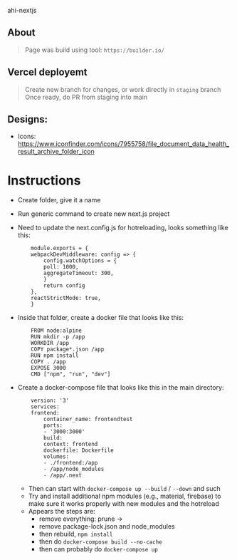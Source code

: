 ahi-nextjs

## About
> Page was build using tool: `https://builder.io/` 

## Vercel deployemt
> Create new branch for changes, or work directly in `staging` branch 
> Once ready, do PR from staging into main 

## Designs:
- Icons: https://www.iconfinder.com/icons/7955758/file_document_data_health_result_archive_folder_icon 

# Instructions 
- Create folder, give it a name
- Run generic command to create new next.js project
- Need to update the next.config.js for hotreloading, looks something like this: 
    ```
        module.exports = {
        webpackDevMiddleware: config => {
            config.watchOptions = {
            poll: 1000,
            aggregateTimeout: 300,
            }
            return config
        },
        reactStrictMode: true,
        }
    ```
- Inside that folder, create a docker file that looks like this: 
    ```
        FROM node:alpine
        RUN mkdir -p /app
        WORKDIR /app
        COPY package*.json /app
        RUN npm install
        COPY . /app
        EXPOSE 3000
        CMD ["npm", "run", "dev"]
    ```
- Create a docker-compose file that looks like this in the main directory:
    ```
        version: '3'
        services:
        frontend:
            container_name: frontendtest
            ports:
            - '3000:3000'
            build:
            context: frontend
            dockerfile: Dockerfile
            volumes:
            - ./frontend:/app
            - /app/node_modules
            - /app/.next
    ```

    - Then can start with `docker-compose up --build` / `--down` and such 
    - Try and install additional npm modules (e.g., material, firebase) to make sure it works properly with new modules and the hotreload
    - Appears the steps are: 
        - remove everything: prune -> 
        - remove package-lock.json and node_modules 
        - then rebuild, `npm install` 
        - then do `docker-compose build --no-cache` 
        - then can probably do `docker-compose up` 